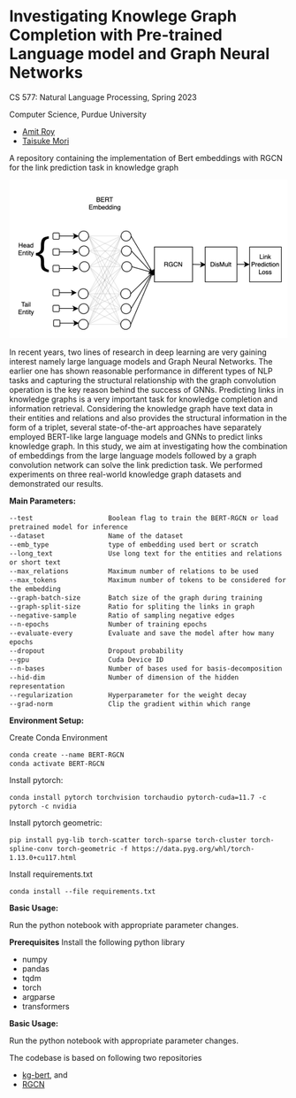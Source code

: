 # Investigating Knowlege Graph  Completion with Pre-trained Language model and Graph Neural Networks

CS 577: Natural Language Processing, Spring 2023

Computer Science, Purdue University 

* [Amit Roy](https://amitroy7781.github.io/)
* [Taisuke Mori](https://github.com/umami1111)



A repository containing the implementation of Bert embeddings with RGCN for the link prediction task in knowledge graph

<img src="bert_rgcn.png" width="600">



In recent years, two lines of research in deep learning are very gaining interest namely large language models and Graph Neural Networks. The earlier one has shown reasonable performance in different types of NLP tasks and capturing the structural relationship with the graph convolution operation is the key reason behind the success of GNNs. Predicting links in knowledge graphs is a very important task for knowledge completion and information retrieval. Considering the knowledge graph have text data in their entities and relations and also provides the structural information in the form of a triplet, several state-of-the-art approaches have separately employed BERT-like large language models and GNNs to predict links knowledge graph. In this study, we aim at investigating how the combination of embeddings from the large language models followed by a graph convolution network can solve the link prediction task. We performed experiments on three real-world knowledge graph datasets and demonstrated our results.


**Main Parameters:**

```
--test                   Boolean flag to train the BERT-RGCN or load pretrained model for inference
--dataset                Name of the dataset
--emb_type               type of embedding used bert or scratch
--long_text              Use long text for the entities and relations or short text
--max_relations          Maximum number of relations to be used
--max_tokens             Maximum number of tokens to be considered for the embedding
--graph-batch-size       Batch size of the graph during training
--graph-split-size       Ratio for spliting the links in graph 
--negative-sample        Ratio of sampling negative edges
--n-epochs               Number of training epochs
--evaluate-every         Evaluate and save the model after how many epochs
--dropout                Dropout probability
--gpu                    Cuda Device ID
--n-bases                Number of bases used for basis-decomposition
--hid-dim                Number of dimension of the hidden representation
--regularization         Hyperparameter for the weight decay
--grad-norm              Clip the gradient within which range
```


**Environment Setup:**

Create Conda Environment
```
conda create --name BERT-RGCN
conda activate BERT-RGCN
```

Install pytorch:
```
conda install pytorch torchvision torchaudio pytorch-cuda=11.7 -c pytorch -c nvidia

```
Install pytorch geometric:
```
pip install pyg-lib torch-scatter torch-sparse torch-cluster torch-spline-conv torch-geometric -f https://data.pyg.org/whl/torch-1.13.0+cu117.html

```

Install requirements.txt
```
conda install --file requirements.txt
```

**Basic Usage:**

Run the python notebook with appropriate parameter changes.



**Prerequisites**
Install the following python library
 
* numpy
* pandas
* tqdm
* torch
* argparse
* transformers

**Basic Usage:**

Run the python notebook with appropriate parameter changes.

The codebase is based on following two repositories
* [kg-bert](https://github.com/yao8839836/kg-bert), and
* [RGCN](https://github.com/JinheonBaek/RGCN)


